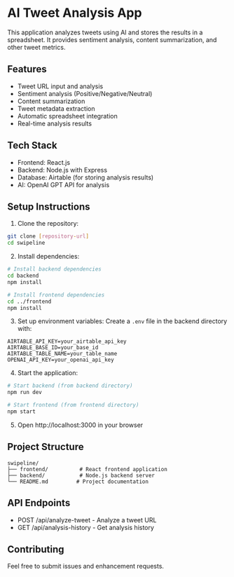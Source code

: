 # AI Tweet Analysis App

This application analyzes tweets using AI and stores the results in a spreadsheet. It provides sentiment analysis, content summarization, and other tweet metrics.

## Features

- Tweet URL input and analysis
- Sentiment analysis (Positive/Negative/Neutral)
- Content summarization
- Tweet metadata extraction
- Automatic spreadsheet integration
- Real-time analysis results

## Tech Stack

- Frontend: React.js
- Backend: Node.js with Express
- Database: Airtable (for storing analysis results)
- AI: OpenAI GPT API for analysis

## Setup Instructions

1. Clone the repository:
```bash
git clone [repository-url]
cd swipeline
```

2. Install dependencies:
```bash
# Install backend dependencies
cd backend
npm install

# Install frontend dependencies
cd ../frontend
npm install
```

3. Set up environment variables:
Create a `.env` file in the backend directory with:
```
AIRTABLE_API_KEY=your_airtable_api_key
AIRTABLE_BASE_ID=your_base_id
AIRTABLE_TABLE_NAME=your_table_name
OPENAI_API_KEY=your_openai_api_key
```

4. Start the application:
```bash
# Start backend (from backend directory)
npm run dev

# Start frontend (from frontend directory)
npm start
```

5. Open http://localhost:3000 in your browser

## Project Structure

```
swipeline/
├── frontend/          # React frontend application
├── backend/           # Node.js backend server
└── README.md         # Project documentation
```

## API Endpoints

- POST /api/analyze-tweet - Analyze a tweet URL
- GET /api/analysis-history - Get analysis history

## Contributing

Feel free to submit issues and enhancement requests. 
